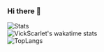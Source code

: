### Hi there 👋
![Stats](https://github-readme-stats.vercel.app/api?username=vickscarlet&show_icons=true&theme=Gradient)  
![VickScarlet's wakatime stats](https://github-readme-stats.vercel.app/api/wakatime?username=vickscarlet&layout=compact&show_icons=true&theme=Gradient)  
![TopLangs](https://github-readme-stats.vercel.app/api/top-langs?username=vickscarlet&layout=compact&show_icons=true&theme=Gradient)  
